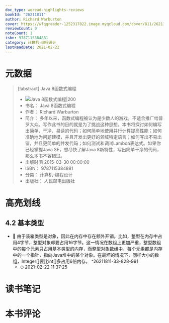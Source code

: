 ```yaml
---
doc_type: weread-highlights-reviews
bookId: "26211811"
author: Richard Warburton
cover: https://wfqqreader-1252317822.image.myqcloud.com/cover/811/26211811/t7_26211811.jpg
reviewCount: 0
noteCount: 1
isbn: 9787115384881
category: 计算机-编程设计
lastReadDate: 2021-02-22
---
```

# 元数据
> [!abstract] Java 8函数式编程
> - ![ Java 8函数式编程|200](https://wfqqreader-1252317822.image.myqcloud.com/cover/811/26211811/t7_26211811.jpg)
> - 书名： Java 8函数式编程
> - 作者： Richard Warburton
> - 简介： 多年以来，函数式编程被认为是少数人的游戏，不适合推广给普罗大众。写作此书的目的就是为了挑战这种思想。本书将探讨如何编写出简单、干净、易读的代码；如何简单地使用并行计算提高性能；如何准确地为问题建模，并且开发出更好的领域特定语言；如何写出不易出错，并且更简单的并发代码；如何测试和调试Lambda表达式。如果你已经掌握Java SE，想尽快了解Java 8新特性，写出简单干净的代码，那么本书不容错过。
> - 出版时间 2015-03-30 00:00:00
> - ISBN： 9787115384881
> - 分类： 计算机-编程设计
> - 出版社： 人民邮电出版社

# 高亮划线

## 4.2 基本类型


- 📌 由于装箱类型是对象，因此在内存中存在额外开销。比如，整型在内存中占用4字节，整型对象却要占用16字节。这一情况在数组上更加严重，整型数组中的每个元素只占用基本类型的内存，而整型对象数组中，每个元素都是内存中的一个指针，指向Java堆中的某个对象。在最坏的情况下，同样大小的数组，Integer[]要比int[]多占用6倍内存。 ^26211811-33-828-991
    - ⏱ 2021-02-22 11:37:25 
# 读书笔记

# 本书评论
